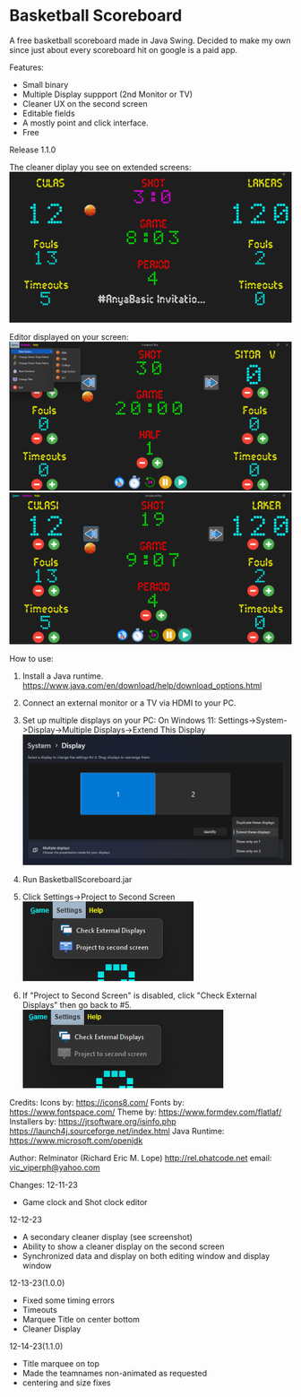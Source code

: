 # Basketball Scoreboard
 A free basketball scoreboard made in Java Swing.
 Decided to make my own since just about every scoreboard hit on google is a paid app.
 
Features:
 
* Small binary
* Multiple Display suppport (2nd Monitor or TV)
* Cleaner UX on the second screen
* Editable fields
* A mostly point and click interface.
* Free


Release 1.1.0

The cleaner diplay you see on extended screens:
![Alt text](basketscreen01.png?raw=true)

Editor displayed on your screen:
![Alt text](basketscreen02.png?raw=true)
![Alt text](basketscreen03.png?raw=true)


How to use:
1. Install a Java runtime.
https://www.java.com/en/download/help/download_options.html

2. Connect an external monitor or a TV via HDMI to your PC.

3. Set up multiple displays on your PC:
On Windows 11: Settings->System->Display->Multiple Displays->Extend This Display
![Alt text](basketscreencheckdisplay01.png?raw=true)

4. Run BasketballScoreboard.jar

5. Click Settings->Project to Second Screen 
![Alt text](basketscreencheckdisplay03.png?raw=true)

6. If "Project to Second Screen" is disabled, click "Check External Displays" then go back to #5.
![Alt text](basketscreencheckdisplay02.png?raw=true)


Credits:
Icons by: https://icons8.com/
Fonts by: https://www.fontspace.com/
Theme by: https://www.formdev.com/flatlaf/
Installers by: 
	https://jrsoftware.org/isinfo.php
	https://launch4j.sourceforge.net/index.html
Java Runtime: https://www.microsoft.com/openjdk

Author: Relminator (Richard Eric M. Lope)
            http://rel.phatcode.net
            email: vic_viperph@yahoo.com


Changes:
12-11-23
* Game clock and Shot clock editor

12-12-23
* A secondary cleaner display (see screenshot)
* Ability to show a cleaner display on the second screen 
* Synchronized data and display on both editing window and display window

12-13-23(1.0.0)
* Fixed some timing errors
* Timeouts
* Marquee Title on center bottom
* Cleaner Display 

12-14-23(1.1.0)
* Title marquee on top
* Made the teamnames non-animated as requested
* centering and size fixes
